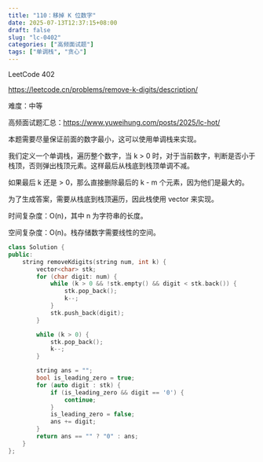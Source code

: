 ```yaml
---
title: "110：移掉 K 位数字"
date: 2025-07-13T12:37:15+08:00
draft: false
slug: "lc-0402"
categories: ["高频面试题"]
tags: ["单调栈", "贪心"]
---
```


LeetCode 402

https://leetcode.cn/problems/remove-k-digits/description/

难度：中等

高频面试题汇总：https://www.yuweihung.com/posts/2025/lc-hot/

本题需要尽量保证前面的数字最小，这可以使用单调栈来实现。

我们定义一个单调栈，遍历整个数字，当 k > 0 时，对于当前数字，判断是否小于栈顶，否则弹出栈顶元素。这样最后从栈底到栈顶单调不减。

如果最后 k 还是 > 0，那么直接删除最后的 k - m 个元素，因为他们是最大的。

为了生成答案，需要从栈底到栈顶遍历，因此栈使用 vector 来实现。

时间复杂度：O(n)，其中 n 为字符串的长度。

空间复杂度：O(n)。栈存储数字需要线性的空间。

<!--more-->

```cpp
class Solution {
public:
    string removeKdigits(string num, int k) {
        vector<char> stk;
        for (char digit: num) {
            while (k > 0 && !stk.empty() && digit < stk.back()) {
                stk.pop_back();
                k--;
            }
            stk.push_back(digit);
        }

        while (k > 0) {
            stk.pop_back();
            k--;
        }

        string ans = "";
        bool is_leading_zero = true;
        for (auto digit : stk) {
            if (is_leading_zero && digit == '0') {
                continue;
            }
            is_leading_zero = false;
            ans += digit;
        }
        return ans == "" ? "0" : ans;
    }
};
```
